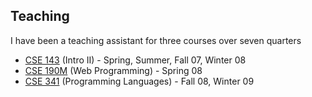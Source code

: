 ## Teaching
I have been a teaching assistant for three courses over seven quarters

- [CSE 143](http://www.cs.washington.edu/education/courses/143/) (Intro II) - Spring, Summer, Fall 07, Winter 08
- [CSE 190M](http://www.cs.washington.edu/education/courses/190m/08sp/) (Web Programming) - Spring 08
- [CSE 341](http://www.cs.washington.edu/education/courses/341/) (Programming Languages) - Fall 08, Winter 09